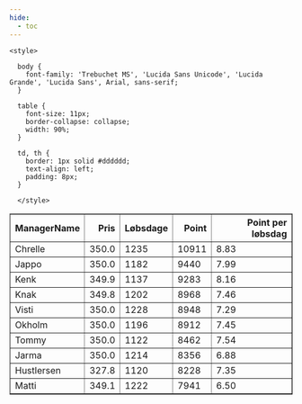 ```yaml
---
hide:
  - toc
---
```


<!doctype html>
<html lang="en">
  <head>
    <meta charset="UTF-8" />
    <meta name="viewport" content="width=device-width, initial-scale=1.0" />
    <title> C Y K E L V E N N E R </title>

    <style>

      body {
        font-family: 'Trebuchet MS', 'Lucida Sans Unicode', 'Lucida Grande', 'Lucida Sans', Arial, sans-serif;
      }

      table {
        font-size: 11px;
        border-collapse: collapse;
        width: 90%;
      }
      
      td, th {
        border: 1px solid #dddddd;
        text-align: left;
        padding: 8px;
      }
      
      </style>
  </head>
  <body>
  <table border="1" class="dataframe" id="filterabletable">
  <thead>
    <tr style="text-align: right;">
      <th>ManagerName</th>
      <th>Pris</th>
      <th>Løbsdage</th>
      <th>Point</th>
      <th>Point per løbsdag</th>
    </tr>
  </thead>
  <tbody>
    <tr>
      <td>Chrelle</td>
      <td>350.0</td>
      <td>1235</td>
      <td>10911</td>
      <td>8.83</td>
    </tr>
    <tr>
      <td>Jappo</td>
      <td>350.0</td>
      <td>1182</td>
      <td>9440</td>
      <td>7.99</td>
    </tr>
    <tr>
      <td>Kenk</td>
      <td>349.9</td>
      <td>1137</td>
      <td>9283</td>
      <td>8.16</td>
    </tr>
    <tr>
      <td>Knak</td>
      <td>349.8</td>
      <td>1202</td>
      <td>8968</td>
      <td>7.46</td>
    </tr>
    <tr>
      <td>Visti</td>
      <td>350.0</td>
      <td>1228</td>
      <td>8948</td>
      <td>7.29</td>
    </tr>
    <tr>
      <td>Okholm</td>
      <td>350.0</td>
      <td>1196</td>
      <td>8912</td>
      <td>7.45</td>
    </tr>
    <tr>
      <td>Tommy</td>
      <td>350.0</td>
      <td>1122</td>
      <td>8462</td>
      <td>7.54</td>
    </tr>
    <tr>
      <td>Jarma</td>
      <td>350.0</td>
      <td>1214</td>
      <td>8356</td>
      <td>6.88</td>
    </tr>
    <tr>
      <td>Hustlersen</td>
      <td>327.8</td>
      <td>1120</td>
      <td>8228</td>
      <td>7.35</td>
    </tr>
    <tr>
      <td>Matti</td>
      <td>349.1</td>
      <td>1222</td>
      <td>7941</td>
      <td>6.50</td>
    </tr>
  </tbody>
</table>
<script src="../js/tablefilter/tablefilter.js"></script>

  <script data-config>
    var tfConfig = {
      base_path: '../js/tablefilter/',
      alternate_rows: true,
      btn_reset: {
          text: 'Nulstil'
      },
      auto_filter: {
        delay: 1100 //milliseconds
      },
 
      loader: true,
      no_results_message: true,  

      // columns data types
      col_types: [
          'string',
          { type: 'formatted-number', decimal: '.', thousands: ',' },
          'number',
          'number',
          { type: 'formatted-number', decimal: '.', thousands: ',' },
      ],

      // Sort extension: in this example the column data types are provided by the
      // 'col_types' property. The sort extension also has a 'types' property
      // defining the columns data type for column sorting. If the 'types'
      // property is not defined, the sorting extension will fallback to
      // the 'col_types' definitions.
      extensions: [{ name: 'sort' }]
  };

  var tf = new TableFilter('filterabletable', tfConfig);
  tf.init();
</script>
    
  </body>
</html>